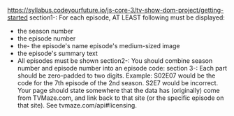 https://syllabus.codeyourfuture.io/js-core-3/tv-show-dom-project/getting-started
section1-:
For each episode, AT LEAST following must be displayed:


- the season number
- the episode number
- the- the episode's name episode's medium-sized image
- the episode's summary text
- All episodes must be shown
  section2-:
  You should combine season number and episode number into an episode code:
  section 3-:
  Each part should be zero-padded to two digits.
  Example: S02E07 would be the code for the 7th episode of the 2nd season. S2E7 would be incorrect.
  Your page should state somewhere that the data has (originally) come from TVMaze.com, and link back to that site (or the specific episode on that site). See tvmaze.com/api#licensing.
